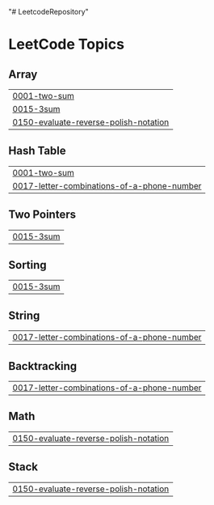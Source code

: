 "# LeetcodeRepository" 

<!---LeetCode Topics Start-->
# LeetCode Topics
## Array
|  |
| ------- |
| [0001-two-sum](https://github.com/ashert-hsueh/LeetcodeRepository/tree/master/0001-two-sum) |
| [0015-3sum](https://github.com/ashert-hsueh/LeetcodeRepository/tree/master/0015-3sum) |
| [0150-evaluate-reverse-polish-notation](https://github.com/ashert-hsueh/LeetcodeRepository/tree/master/0150-evaluate-reverse-polish-notation) |
## Hash Table
|  |
| ------- |
| [0001-two-sum](https://github.com/ashert-hsueh/LeetcodeRepository/tree/master/0001-two-sum) |
| [0017-letter-combinations-of-a-phone-number](https://github.com/ashert-hsueh/LeetcodeRepository/tree/master/0017-letter-combinations-of-a-phone-number) |
## Two Pointers
|  |
| ------- |
| [0015-3sum](https://github.com/ashert-hsueh/LeetcodeRepository/tree/master/0015-3sum) |
## Sorting
|  |
| ------- |
| [0015-3sum](https://github.com/ashert-hsueh/LeetcodeRepository/tree/master/0015-3sum) |
## String
|  |
| ------- |
| [0017-letter-combinations-of-a-phone-number](https://github.com/ashert-hsueh/LeetcodeRepository/tree/master/0017-letter-combinations-of-a-phone-number) |
## Backtracking
|  |
| ------- |
| [0017-letter-combinations-of-a-phone-number](https://github.com/ashert-hsueh/LeetcodeRepository/tree/master/0017-letter-combinations-of-a-phone-number) |
## Math
|  |
| ------- |
| [0150-evaluate-reverse-polish-notation](https://github.com/ashert-hsueh/LeetcodeRepository/tree/master/0150-evaluate-reverse-polish-notation) |
## Stack
|  |
| ------- |
| [0150-evaluate-reverse-polish-notation](https://github.com/ashert-hsueh/LeetcodeRepository/tree/master/0150-evaluate-reverse-polish-notation) |
<!---LeetCode Topics End-->